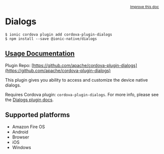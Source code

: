 <a style="float:right;font-size:12px;" href="http://github.com/ionic-team/ionic-native/edit/master/src/@ionic-native/plugins/dialogs/index.ts#L13">
  Improve this doc
</a>

# Dialogs

```
$ ionic cordova plugin add cordova-plugin-dialogs
$ npm install --save @ionic-native/dialogs
```

## [Usage Documentation](https://ionicframework.com/docs/native/dialogs/)

Plugin Repo: [https://github.com/apache/cordova-plugin-dialogs](https://github.com/apache/cordova-plugin-dialogs)

This plugin gives you ability to access and customize the device native dialogs.

Requires Cordova plugin: `cordova-plugin-dialogs`. For more info, please see the [Dialogs plugin docs](https://github.com/apache/cordova-plugin-dialogs).

## Supported platforms
- Amazon Fire OS
- Android
- Browser
- iOS
- Windows



